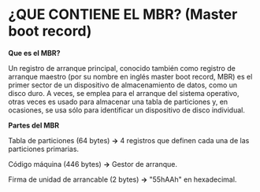 # ¿QUE CONTIENE EL MBR? (Master boot record)

**Que es el MBR?**

Un registro de arranque principal, conocido también como registro de arranque maestro (por su nombre en inglés master boot record, MBR) es el primer sector de un dispositivo de almacenamiento de datos, como un disco duro. A veces, se emplea para el arranque del sistema operativo, otras veces es usado para almacenar una tabla de particiones y, en ocasiones, se usa sólo para identificar un dispositivo de disco individual.

**Partes del MBR**


Tabla de particiones (64 bytes) **->** 4 registros que definen cada una de las particiones primarias.

Código máquina (446 bytes) **->** Gestor de arranque.

Firma de unidad de arrancable (2 bytes) **->** "55hAAh" en hexadecimal.


